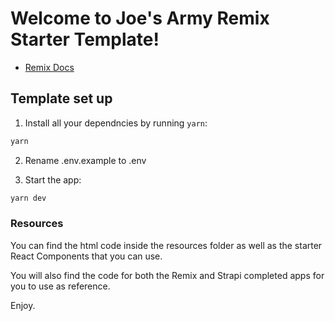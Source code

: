 # Welcome to Joe's Army Remix Starter Template!

- [Remix Docs](https://remix.run/docs)

## Template set up

1. Install all your dependncies by running `yarn`:

```sh
yarn
```

2. Rename .env.example to .env

3. Start the app:
```sh
yarn dev
```
### Resources

You can find the html code inside the resources folder as well as the starter React Components that you can use.

You will also find the code for both the Remix and Strapi completed apps for you to use as reference.

Enjoy.
